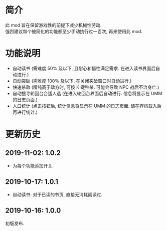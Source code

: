 # 简介
此 mod 旨在保留游戏性的前提下减少机械性劳动.  
强烈建议每个被简化的功能都至少手动执行过一百次, 再来使用此 mod.  


# 功能说明
- 自动读书 (需难度 50% 及以下, 且耐心和悟性满足需求. 在进入读书界面后自动进行.)
- 自动突破 (需难度 100% 及以下. 在关闭突破窗口时自动进行.)
- 快速杀敌 (精纯高于敌方时, 可按 K 键秒杀. 可能会导致 NPC 战后不治身亡.)
- 自动搜寻轮回台合适人选 (在进入轮回台界面后自动进行. 信息将显示在 UMM 的日志页面.)
- 人口统计 (点击按钮后, 统计信息将显示在 UMM 的日志页面. 请在存档载入后再进行统计.)


# 更新历史
## 2019-11-02: 1.0.2
- 为每个功能添加开关.

## 2019-10-17: 1.0.1
- 自动读书: 对于已读的书页, 直接无消耗阅读过.

## 2019-10-16: 1.0.0
初版发布.
